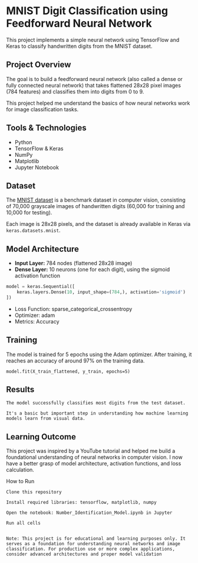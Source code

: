 # MNIST Digit Classification using Feedforward Neural Network

This project implements a simple neural network using TensorFlow and Keras to classify handwritten digits from the MNIST dataset.

## Project Overview

The goal is to build a feedforward neural network (also called a dense or fully connected neural network) that takes flattened 28x28 pixel images (784 features) and classifies them into digits from 0 to 9.

This project helped me understand the basics of how neural networks work for image classification tasks.

## Tools & Technologies

- Python  
- TensorFlow & Keras  
- NumPy  
- Matplotlib  
- Jupyter Notebook  

## Dataset

The [MNIST dataset](http://yann.lecun.com/exdb/mnist/) is a benchmark dataset in computer vision, consisting of 70,000 grayscale images of handwritten digits (60,000 for training and 10,000 for testing).

Each image is 28x28 pixels, and the dataset is already available in Keras via `keras.datasets.mnist`.

## Model Architecture

- **Input Layer:** 784 nodes (flattened 28x28 image)  
- **Dense Layer:** 10 neurons (one for each digit), using the sigmoid activation function  

```python
model = keras.Sequential([
    keras.layers.Dense(10, input_shape=(784,), activation='sigmoid')
])
```
- Loss Function: sparse_categorical_crossentropy
- Optimizer: adam
- Metrics: Accuracy

## Training

The model is trained for 5 epochs using the Adam optimizer. After training, it reaches an accuracy of around 97% on the training data.
```
model.fit(X_train_flattened, y_train, epochs=5)
```
## Results

    The model successfully classifies most digits from the test dataset.

    It's a basic but important step in understanding how machine learning models learn from visual data.

## Learning Outcome

This project was inspired by a YouTube tutorial and helped me build a foundational understanding of neural networks in computer vision. I now have a better grasp of model architecture, activation functions, and loss calculation.

How to Run

    Clone this repository

    Install required libraries: tensorflow, matplotlib, numpy

    Open the notebook: Number_Identification_Model.ipynb in Jupyter

    Run all cells


    Note: This project is for educational and learning purposes only. It serves as a foundation for understanding neural networks and image classification. For production use or more complex applications, consider advanced architectures and proper model validation
